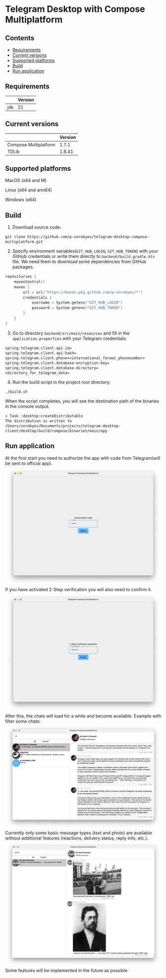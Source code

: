# Telegram Desktop with Compose Multiplatform

## Contents
- [Requirements](#requirements)
- [Current versions](#versions)
- [Supported platforms](#platforms)
- [Build](#build)
- [Run application](#run)



<a name="requirements"></a>
## Requirements
|   | Version |
|-------------|----|
| jdk         | 21 |



<a name="versions"></a>
## Current versions
|                       | Version |
|-----------------------|--------|
| Compose Multiplatform | 1.7.1  |
| TDLib                 | 1.8.41 |



<a name="platforms"></a>
## Supported platforms
MacOS (x64 and M)

Linux (x64 and arm64)

Windows (x64)



<a name="build"></a>
## Build

1) Download source code:
```shell
git clone https://github.com/p-vorobyev/telegram-desktop-compose-multiplatform.git
```
2) Specify environment variables(`GIT_HUB_LOGIN`, `GIT_HUB_TOKEN`) with your GitHub credentials or write them directly to
`backend/build.gradle.kts` file. We need them to download some dependencies from GitHub packages.
```kotlin
repositories {
    mavenCentral()
    maven {
        url = uri("https://maven.pkg.github.com/p-vorobyev/*")
        credentials {
            username = System.getenv("GIT_HUB_LOGIN")
            password = System.getenv("GIT_HUB_TOKEN")
        }
    }
}
```

3) Go to directory `backend/src/main/resources` and fill in the `application.properties` with your Telegram credentials:
```shell
spring.telegram.client.api-id=
spring.telegram.client.api-hash=
spring.telegram.client.phone=<international_format_phonenumber>
spring.telegram.client.database-encryption-key=
spring.telegram.client.database-directory=<directory_for_telegram_data>
```

4) Run the build script in the project root directory:
```shell
./build.sh
```
When the script completes, you will see the destination path of the binaries in the console output.
```shell
> Task :desktop:createDistributable
The distribution is written to /Users/vorobyev/Documents/projects/telegram-desktop-client/desktop/build/compose/binaries/main/app
```



<a name="run"></a>
## Run application

At the first start you need to authorize the app with code from Telegram(will be sent to official app).
![](https://github.com/p-vorobyev/telegram-desktop-compose-multiplatform/blob/master/img/auth.png)
If you have activated 2-Step verification you will also need to confirm it.
![](https://github.com/p-vorobyev/telegram-desktop-compose-multiplatform/blob/master/img/2step.png)
After this, the chats will load for a while and become available. Example with filter some chats:
![](https://github.com/p-vorobyev/telegram-desktop-compose-multiplatform/blob/master/img/chatListFilter.png)
Currently only some basic message types (text and photo) are available without additional features 
(reactions, delivery status, reply info, etc.).
![](https://github.com/p-vorobyev/telegram-desktop-compose-multiplatform/blob/master/img/messages.png)
Some features will be implemented in the future as possible.
